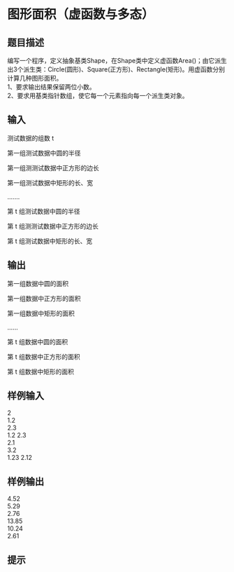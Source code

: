 # 图形面积（虚函数与多态）  
  
## 题目描述  
编写一个程序，定义抽象基类Shape，在Shape类中定义虚函数Area()；由它派生出3个派生类：Circle(圆形)、Square(正方形)、Rectangle(矩形)。用虚函数分别计算几种图形面积。  
1、要求输出结果保留两位小数。  
2、要求用基类指针数组，使它每一个元素指向每一个派生类对象。  
## 输入  
测试数据的组数 t  
  
第一组测试数据中圆的半径  
  
第一组测测试数据中正方形的边长  
  
第一组测试数据中矩形的长、宽  
  
.......  
  
第 t 组测试数据中圆的半径  
  
第 t 组测测试数据中正方形的边长  
  
第 t 组测试数据中矩形的长、宽  
  
## 输出  
第一组数据中圆的面积  
  
第一组数据中正方形的面积  
  
第一组数据中矩形的面积  
  
......  
  
第 t 组数据中圆的面积  
  
第 t 组数据中正方形的面积  
  
第 t 组数据中矩形的面积  
  
## 样例输入  
2  
1.2  
2.3  
1.2 2.3  
2.1  
3.2  
1.23 2.12  
## 样例输出  
4.52  
5.29  
2.76  
13.85  
10.24  
2.61  
## 提示  
  
